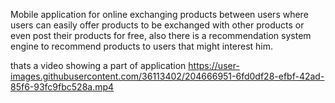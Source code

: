 Mobile application for online exchanging products between users where users can easily offer products to be exchanged with other products or even post their products for free, also there is a recommendation system engine to recommend products to users that might interest him.

thats a video showing a part of application
https://user-images.githubusercontent.com/36113402/204666951-6fd0df28-efbf-42ad-85f6-93fc9fbc528a.mp4
